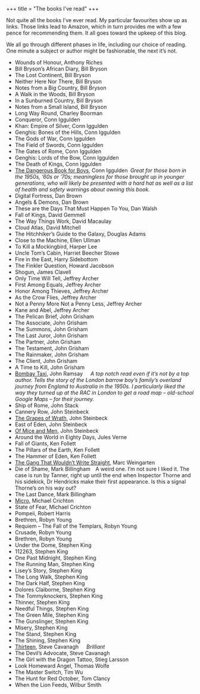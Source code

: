 +++
title = "The books I’ve read"
+++

<div class="page-intro"> 
<p class="larger">Not quite all the books I’ve ever read. My particular favourites show up as links. Those links lead to Amazon, which in turn provides me with a few pence for recommending them. It all goes toward the upkeep of this blog.</p>
<p class="larger">We all go through different phases in life, including our choice of reading. One minute a subject or author might be fashionable, the next it’s not.</p>  
</div>

- Wounds of Honour, Anthony Riches
- Bill Bryson’s African Diary, Bill Bryson
- The Lost Continent, Bill Bryson
- Neither Here Nor There, Bill Bryson
- Notes from a Big Country, Bill Bryson
- A Walk in the Woods, Bill Bryson
- In a Sunburned Country, Bill Bryson
- Notes from a Small Island, Bill Bryson
- Long Way Round, Charley Boorman
- Conqueror, Conn Iggulden
- Khan: Empire of Silver, Conn Iggulden
- Genghis: Bones of the Hills, Conn Iggulden
- The Gods of War, Conn Iggulden
- The Field of Swords, Conn Iggulden
- The Gates of Rome, Conn Iggulden
- Genghis: Lords of the Bow, Conn Iggulden
- The Death of Kings, Conn Iggulden
- [The Dangerous Book for Boys](https://amzn.to/3V94VQX), Conn Iggulden&ensp;*Great for those born in the 1950s, ’60s or ’70s; meaningless for those brought up in younger generations, who will likely be presented with a hard hat as well as a list of health and safety warnings about owning this book.*
- Digital Fortress, Dan Brown
- Angels & Demons, Dan Brown
- These are the Days That Must Happen To You, Dan Walsh
- Fall of Kings, David Gemmell
- The Way Things Work, David Macaulay
- Cloud Atlas, David Mitchell
- The Hitchhiker’s Guide to the Galaxy, Douglas Adams
- Close to the Machine, Ellen Ullman
- To Kill a Mockingbird, Harper Lee
- Uncle Tom’s Cabin, Harriet Beecher Stowe
- Fire in the East, Harry Sidebottom
- The Finkler Question, Howard Jacobson
- Shogun, James Clavell
- Only Time Will Tell, Jeffrey Archer
- First Among Equals, Jeffrey Archer
- Honor Among Thieves, Jeffrey Archer
- As the Crow Flies, Jeffrey Archer
- Not a Penny More Not a Penny Less, Jeffrey Archer
- Kane and Abel, Jeffrey Archer
- The Pelican Brief, John Grisham
- The Associate, John Grisham
- The Summons, John Grisham
- The Last Juror, John Grisham
- The Partner, John Grisham
- The Testament, John Grisham
- The Rainmaker, John Grisham
- The Client, John Grisham
- A Time to Kill, John Grisham
- [Bombay Taxi](https://amzn.to/3wXRvz4), John Ramsay&emsp;&ensp;*A top notch read even if it’s not by a top author. Tells the story of the London barrow boy’s family’s overland journey from England to Australia in the 1950s. I particularly liked the way they turned up at the RAC in London to get a road map – old-school Google Maps – for their journey.*
- Ship of Rome, John Stack
- Cannery Row, John Steinbeck
- [The Grapes of Wrath](https://amzn.to/3R3pzk4), John Steinbeck
- East of Eden, John Steinbeck
- [Of Mice and Men](https://amzn.to/4c2Oc8J), John Steinbeck
- Around the World in Eighty Days, Jules Verne
- Fall of Giants, Ken Follett
- The Pillars of the Earth, Ken Follett
- The Hammer of Eden, Ken Follett
- [The Gang That Wouldn’t Write Straight](https://amzn.to/4bFWfIC), Marc Weingarten
- Die of Shame, Mark Billingham&emsp;A weird one. I’m not sure I liked it. The case is run by Tanner, right up until the end when Inspector Thorne and his sidekick, Dr Hendricks make their first appearance. Is this a signal Thorne’s on his way out?
- The Last Dance, Mark Billingham
- [Micro](https://amzn.to/4aGd6d8), Michael Crichton
- State of Fear, Michael Crichton
- Pompeii, Robert Harris
- Brethren, Robyn Young
- Requiem – The Fall of the Templars, Robyn Young
- Crusade, Robyn Young
- Brethren, Robyn Young
- Under the Dome, Stephen King
- 112263, Stephen King
- One Past Midnight, Stephen King
- The Running Man, Stephen King
- Lisey’s Story, Stephen King
- The Long Walk, Stephen King
- The Dark Half, Stephen King
- Dolores Claiborne, Stephen King
- The Tommyknockers, Stephen King
- Thinner, Stephen King
- Needful Things, Stephen King
- The Green Mile, Stephen King
- The Gunslinger, Stephen King
- Misery, Stephen King
- The Stand, Stephen King
- The Shining, Stephen King
- [Thirteen](https://amzn.to/4c2Z4TX), Steve Cavanagh&emsp;&ensp;*Brilliant*
- The Devil’s Advocate, Steve Cavanagh
- The Girl with the Dragon Tattoo, Stieg Larsson
- Look Homeward Angel, Thomas Wolfe
- The Master Switch, Tim Wu
- The Hunt for Red October, Tom Clancy
- When the Lion Feeds, Wilbur Smith